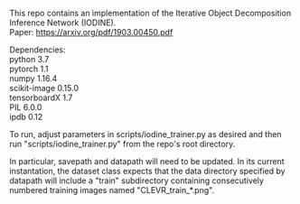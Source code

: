 This repo contains an implementation of the  Iterative Object Decomposition Inference Network (IODINE).  
Paper: https://arxiv.org/pdf/1903.00450.pdf

Dependencies:  
python 3.7  
pytorch 1.1  
numpy 1.16.4  
scikit-image 0.15.0  
tensorboardX 1.7  
PIL 6.0.0  
ipdb 0.12  

To run, adjust parameters in scripts/iodine_trainer.py as desired and then run "scripts/iodine_trainer.py" from the repo's root directory. 

In particular, savepath and datapath will need to be updated. In its current instantation, the dataset class expects that the data directory specified by datapath will include a "train" subdirectory containing consecutively numbered training images named "CLEVR_train_*.png".
